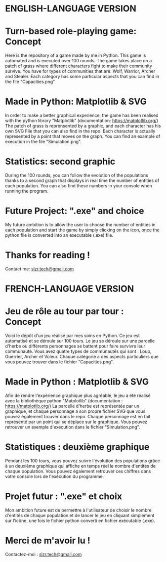 # ENGLISH-LANGUAGE VERSION
# Turn-based role-playing game: Concept

Here is the repository of a game made by me in Python.  This game is automated and is executed over 100 rounds. The game takes place on a patch of grass where different characters fight to make their community survive. You have for types of communities that are: Wolf, Warrior, Archer and Stealer. Each category has some particular aspects that you can find in the file "Capacities.png"

# Made in Python: Matplotlib & SVG

In order to make a better graphical experience, the game has been realised with the python library "Matplotlib" (documentation: https://matplotlib.org/) The patch of grass is reprensented by a graphic, and each character has his own SVG File that you can also find in the repo. Each character is actually represented by a point that moves on the graph. You can find an example of execution in the file "Simulation.png".

# Statistics: second graphic 

During the 100 rounds, you can follow the evolution of the populations thanks to a second graph that displays in real time the number of entities of each population. You can also find these numbers in your console when running the program. 

# Future Project: ".exe" and choice

My future ambition is to allow the user to choose the number of entities in each population and start the game by simply clicking on the icon,  once the python file is converted into an executable (.exe) file.

# Thanks for reading !

Contact me: slzr.tech@gmail.com

# FRENCH-LANGUAGE VERSION 

# Jeu de rôle au tour par tour : Concept

Voici le dépôt d'un jeu réalisé par mes soins en Python.  Ce jeu est automatisé et se déroule sur 100 tours. Le jeu se déroule sur une parcelle d'herbe où différents personnages se battent pour faire survivre leur communauté. Vous avez quatre types de communautés qui sont : Loup, Guerrier, Archer et Voleur. Chaque catégorie a des aspects particuliers que vous pouvez trouver dans le fichier "Capacities.png".

# Made in Python : Matplotlib & SVG

Afin de rendre l'expérience graphique plus agréable, le jeu a été réalisé avec la bibliothèque python "Matplotlib" (documentation : https://matplotlib.org/) La parcelle d'herbe est représentée par un graphique, et chaque personnage a son propre fichier SVG que vous pouvez également trouver dans le repo. Chaque personnage est en fait représenté par un point qui se déplace sur le graphique. Vous pouvez retrouver un exemple d'execution dans le fichier "Simulation.png".

# Statistiques : deuxième graphique 

Pendant les 100 tours, vous pouvez suivre l'évolution des populations grâce à un deuxième graphique qui affiche en temps réel le nombre d'entités de chaque population. Vous pouvez également retrouver ces chiffres dans votre console lors de l'exécution du programme. 

# Projet futur : ".exe" et choix

Mon ambition future est de permettre à l'utilisateur de choisir le nombre d'entités de chaque population et de lancer le jeu en cliquant simplement sur l'icône, une fois le fichier python converti en fichier exécutable (.exe).

# Merci de m'avoir lu !

Contactez-moi : slzr.tech@gmail.com
